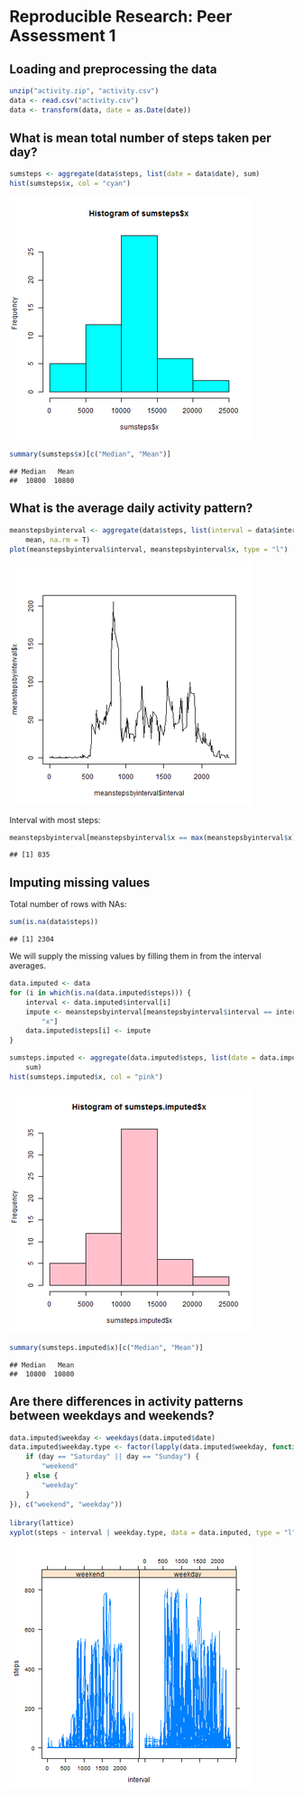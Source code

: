 # Reproducible Research: Peer Assessment 1


## Loading and preprocessing the data

```r
unzip("activity.zip", "activity.csv")
data <- read.csv("activity.csv")
data <- transform(data, date = as.Date(date))
```



## What is mean total number of steps taken per day?

```r
sumsteps <- aggregate(data$steps, list(date = data$date), sum)
hist(sumsteps$x, col = "cyan")
```

![plot of chunk unnamed-chunk-2](figure/unnamed-chunk-2.png) 

```r
summary(sumsteps$x)[c("Median", "Mean")]
```

```
## Median   Mean 
##  10800  10800
```



## What is the average daily activity pattern?

```r
meanstepsbyinterval <- aggregate(data$steps, list(interval = data$interval), 
    mean, na.rm = T)
plot(meanstepsbyinterval$interval, meanstepsbyinterval$x, type = "l")
```

![plot of chunk unnamed-chunk-3](figure/unnamed-chunk-3.png) 


Interval with most steps: 

```r
meanstepsbyinterval[meanstepsbyinterval$x == max(meanstepsbyinterval$x), "interval"]
```

```
## [1] 835
```



## Imputing missing values
Total number of rows with NAs: 

```r
sum(is.na(data$steps))
```

```
## [1] 2304
```


We will supply the missing values by filling them in from the interval averages.

```r
data.imputed <- data
for (i in which(is.na(data.imputed$steps))) {
    interval <- data.imputed$interval[i]
    impute <- meanstepsbyinterval[meanstepsbyinterval$interval == interval, 
        "x"]
    data.imputed$steps[i] <- impute
}
```



```r
sumsteps.imputed <- aggregate(data.imputed$steps, list(date = data.imputed$date), 
    sum)
hist(sumsteps.imputed$x, col = "pink")
```

![plot of chunk unnamed-chunk-7](figure/unnamed-chunk-7.png) 

```r
summary(sumsteps.imputed$x)[c("Median", "Mean")]
```

```
## Median   Mean 
##  10800  10800
```




## Are there differences in activity patterns between weekdays and weekends?

```r
data.imputed$weekday <- weekdays(data.imputed$date)
data.imputed$weekday.type <- factor(lapply(data.imputed$weekday, function(day) {
    if (day == "Saturday" || day == "Sunday") {
        "weekend"
    } else {
        "weekday"
    }
}), c("weekend", "weekday"))

library(lattice)
xyplot(steps ~ interval | weekday.type, data = data.imputed, type = "l")
```

![plot of chunk unnamed-chunk-8](figure/unnamed-chunk-8.png) 


